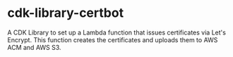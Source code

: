 # cdk-library-certbot

A CDK Library to set up a Lambda function that issues certificates via Let's Encrypt. This function creates the certificates and uploads them to AWS ACM and AWS S3.

